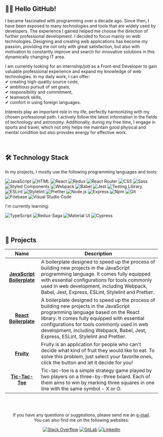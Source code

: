 <!-- ABOUT ME -->
## 👋🏻 Hello GitHub!
I became fascinated with programming over a decade ago. Since then, I have been exposed to many technologies and tools that are widely used by developers. The experience I gained helped me choose the direction of further professional development. I decided to focus mainly on web technologies. Designing and creating web applications has become my passion, providing me not only with great satisfaction, but also with motivation to constantly improve and search for innovative solutions in this dynamically changing IT area.

I am currently looking for an internship/job as a Front-end Developer to gain valuable professional experience and expand my knowledge of web technologies. In my daily work, I can offer: <br/>
✔ creating high-quality source code, <br/>
✔ ambitious pursuit of set goals, <br/>
✔ responsibility and commitment, <br/>
✔ teamwork skills, <br/>
✔ comfort in using foreign languages.

Interests play an important role in my life, perfectly harmonizing with my chosen professional path. I actively follow the latest information in the fields of technology and astronomy. Additionally, during my free time, I engage in sports and travel, which not only helps me maintain good physical and mental condition but also provides energy for effective work.

<br/>

<!-- TECHNOLOGY STACK -->
## 🛠️ Technology Stack
In my projects, I mostly use the following programming languages and tools:

![JavaScript](https://img.shields.io/badge/JavaScript-555555?style=flat&logo=javascript&logoColor=F7DF1E)
![HTML](https://img.shields.io/badge/HTML-555555?style=flat&logo=html5&logoColor=E34F26)
![React](https://img.shields.io/badge/React-555555?style=flat&logo=react&logoColor=61DAFB)
![Redux](https://img.shields.io/badge/Redux-555555?style=flat&logo=redux&logoColor=916EC9)
![React Router](https://img.shields.io/badge/React%20Router-555555?logo=react-router&logoColor=CA4245)
![CSS](https://img.shields.io/badge/CSS-555555?style=flat&logo=css3&logoColor=1572B6)
![Sass](https://img.shields.io/badge/Sass-555555?style=flat&logo=Sass&logoColor=CC6699)
![Styled Components](https://img.shields.io/badge/Styled%20Components-555555?style=flat&logo=styledcomponents&logoColor=DB7093)
![Webpack](https://img.shields.io/badge/Webpack-555555?style=flat&logo=webpack&logoColor=8DD6F9)
![Babel](https://img.shields.io/badge/Babel-555555?style=flat&logo=babel&logoColor=F9DC3E)
![Jest](https://img.shields.io/badge/Jest-555555?style=flat&logo=jest&logoColor=C21325)
![Testing Library](https://img.shields.io/badge/Testing%20Library-555555?style=flat&logo=testinglibrary&logoColor=E33332)
![ESLint](https://img.shields.io/badge/ESLint-555555?style=flat&logo=eslint&logoColor=4B32C3)
![Stylelint](https://img.shields.io/badge/Stylelint-555555?style=flat&logo=stylelint&logoColor=FFFFFF)
![Prettier](https://img.shields.io/badge/Prettier-555555?style=flat&logo=prettier&logoColor=F7B93E)
![Node.js](https://img.shields.io/badge/Node.js-555555?style=flat&logo=node.js&logoColor=339933)
![Express](https://img.shields.io/badge/Express-555555?style=flat&logo=express&logoColor=FFFFFF)
![Npm](https://img.shields.io/badge/Npm-555555?style=flat&logo=npm&logoColor=CB3837)
![Git](https://img.shields.io/badge/Git-555555?style=flat&logo=git&logoColor=F05032)
![Firebase](https://img.shields.io/badge/Firebase-555555?style=flat&logo=firebase&logoColor=FFCA28)
![Visual Studio Code](https://img.shields.io/badge/Visual%20Studio%20Code-555555?style=flat&logo=visual%20studio%20code&logoColor=007ACC)

I'm currently learning:

![TypeScript](https://img.shields.io/badge/TypeScript-555555?style=flat&logo=typescript&logoColor=3178C6)
![Redux-Saga](https://img.shields.io/badge/Redux--Saga-555555?style=flat&logo=reduxsaga&logoColor=86D46B)
![Material UI](https://img.shields.io/badge/Material%20UI-555555?style=flat&logo=mui&logoColor=007FFF)
![Cypress](https://img.shields.io/badge/Cypress-555555?style=flat&logo=cypress&logoColor=FFFFFF)

<br/>

<!-- MY PROJECTS -->
## 💼 Projects
| Name | Description |
| :---: | --- |
| <a href="https://github.com/lszymanski7/boilerplate-js"><b>JavaScript Boilerplate</b></a> | A boilerplate designed to speed up the process of building new projects in the JavaScript programming language. It comes fully equipped with essential configurations for tools commonly used in web development, including Webpack, Babel, Jest, Express, ESLint, Stylelint and Prettier. |
| <a href="https://github.com/lszymanski7/boilerplate-react"><b>React Boilerplate</b></a> | A boilerplate designed to speed up the process of building new projects in the JavaScript programming language based on the React library. It comes fully equipped with essential configurations for tools commonly used in web development, including Webpack, Babel, Jest, Express, ESLint, Stylelint and Prettier. |
| <a href="https://github.com/lszymanski7/fruity-app"><b>Fruity</b></a> | Fruity is an application for people who can't decide what kind of fruit they would like to eat. To solve this problem, just select your favorite ones, click the button and let it decide for you! |
| <a href="https://github.com/lszymanski7/tic-tac-toe"><b>Tic-Tac-Toe</b></a> | Tic-tac-toe is a simple strategy game played by two players on a three-by-three board. Each of them aims to win by marking three squares in one line with the same symbol - X or O. |

<br/>

<!-- LINKS -->
##
<div align="center">
  <p>If you have any questions or suggestions, please send me an <a href="mailto:lszymanski.info@gmail.com?subject=GitHub - Your subject here...">e-mail</a>. <br/> You can also find me on the following websites:</p>
  
  [![Stack Overflow](https://img.shields.io/badge/Stack%20Overflow-F47F24?style=flat&logo=stackoverflow&logoColor=white)](https://stackoverflow.com/users/18706083)
  [![GitLab](https://img.shields.io/badge/GitLab-555555?style=flat&logo=gitlab)](https://gitlab.com/lszymanski7)
  [![LinkedIn](https://img.shields.io/badge/LinkedIn-0A66C2?style=flat&logo=linkedin)](https://linkedin.com/in/lszymanski7)
</div>
